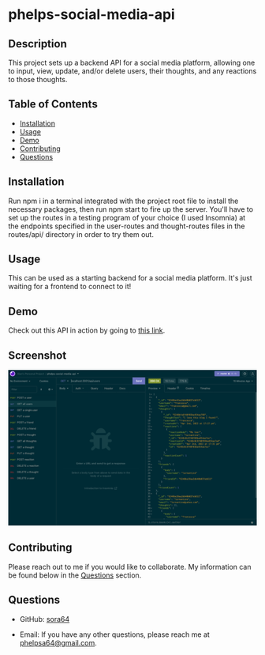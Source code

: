 # phelps-social-media-api

## Description

This project sets up a backend API for a social media platform, allowing one to input, view, update, and/or delete users, their thoughts, and any reactions to those thoughts.

## Table of Contents

- [Installation](#installation)
- [Usage](#usage)
- [Demo](#demo)
- [Contributing](#contributing)
- [Questions](#questions)

## Installation

Run npm i in a terminal integrated with the project root file to install the necessary packages, then run npm start to fire up the server. You'll have to set up the routes in a testing program of your choice (I used Insomnia) at the endpoints specified in the user-routes and thought-routes files in the routes/api/ directory in order to try them out.

## Usage

This can be used as a starting backend for a social media platform. It's just waiting for a frontend to connect to it!

## Demo

Check out this API in action by going to [this link](https://drive.google.com/file/d/1rnE9P5jrvC2ktlyjA4TWMPQT-KfTWE3W/view).

## Screenshot

![Screenshot of the application in action](./socialMediaApiScreenshot.png)

## Contributing

Please reach out to me if you would like to collaborate. My information can be found below in the [Questions](#questions) section.

## Questions

- GitHub: [sora64](https://github.com/sora64/)

- Email: If you have any other questions, please reach me at [phelpsa64@gmail.com](mailto:phelpsa64@gmail.com).
